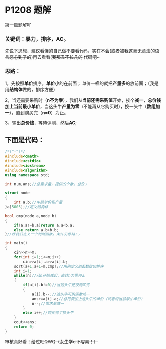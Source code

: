 # P1208 题解

第一篇题解吖

###  关键词：暴力，排序，AC。


先说下思想，建议看懂的自己做不要看代码，实在不会(~~或者被我这毫无章法的语言恶心到了的~~)再去看看(~~我那丑不拉几的~~)代码吧~  


### 思路：  
1，先按照**单价**排序，**单价小**的在前面； 单价**一样**的就把**产量多**的放前面；（我是用**结构体**做的，排序方便）  

2，当还需要采购时（**n不为零**），我们从**当前还需采购值**开始，挨个**减一**，**总价钱加上当前最小单价**，当这头牛**产量为零**（不能再从它购买时），换一头牛（**数组加一**），直到购买完（**n=0**）为止。

3，输出**总价钱**，等待评测，然后**AC**;

## 下面是代码：

```cpp
/*(^-^)*/
#include<cmath>
#include<cstdio>
#include<iostream>
#include<algorithm>
using namespace std;

int n,m,ans;//总需求量，提供的个数，总价；

struct node
{
    int a,b;//牛奶单价和产量
}a[5005];//定义结构体

bool cmp(node a,node b)
{
    if(a.a!=b.a)return a.a<b.a;
    else return a.b>b.b;
}//好我们定义一个判断函数，条件见思路1；

int main()
{
    cin>>n>>m;
    for(int i=1;i<=m;i++)
    	cin>>a[i].a>>a[i].b;
    sort(a+1,a+1+m,cmp);//用刚定义的函数给它排序
    int i=1;
    while(n)//从n开始减起，直达n为零停止
    {
        if(a[i].b!=0)//当这头牛还没购买完
        {
            a[i].b--;//这头牛可购买数减一
            ans+=a[i].a;//总花费加上这头牛的单价（或者说当前最小单价）
            n--;//需求量减一
        }
        else i++;//购买完了换头牛
    }
    cout<<ans;
    return 0;
}
```
审核真好看！~~给过吧QWQ（女生学oi不容易！）~~